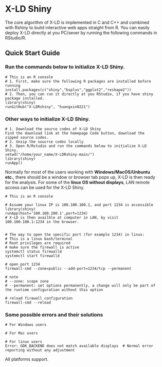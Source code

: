 
# X-LD Shiny
The core algorithm of X-LD is implemented in C and C++ and combined with Rshiny to build interactive web apps straight from R.
You can easily deploy X-LD directly at you PC/sever by running the following commands in RStudio/R.
## Quick Start Guide
### Run the commands below to initialize X-LD Shiny.
~~~
# This is an R console
# 1. First, make sure the following R packages are installed before running
install.packages(c("shiny","bsplus","ggplot2","reshape2"))
# 2. Then, you can run it directly at you RStudio, if you have shiny package installed.
library(shiny)
runGitHub("X-LDRshiny", "huangxin0221")
~~~
### Other ways to initialize X-LD Shiny.
~~~
# 1. Download the source codes of X-LD Shiny
Find the download link at the homepage Code button, download the zipped source codes.
# 2. Unzip the soucrce codes locally
# 3. Open R/Rstudio and run the commands below to initialize X-LD Shiny.
setwd("/home/your_name/X-LDRshiny-main/")
library(shiny)
runApp()
~~~
Normally for most of the users working with **Windows/MacOS/Unbuntu etc.**, there should be a window or browser tab pops up, X-LD is then ready for the analysis. For some of the **linux OS without displays**, LAN remote access can be used for the X-LD Shiny.
~~~
# This is an R console

# Assume your linux IP is 100.100.100.1, and port 1234 is accessible
library(shiny)
runApp(host='100.100.100.1',port=1234)
# X-LD is then availble at computer in LAN, by visit 100.100.100.1:1234 in the browser.


# The way to open the specific port (for example 1234) in linux:
# This is a linux bash/terminal
# Root privileges are required
# make sure the firewall is active
systemctl status firewalld
systemctl start firewalld

# open port 1234
firewall-cmd --zone=public --add-port=1234/tcp --permanent

# note
# --zone: scope zone
# --permanent: set options permanently, a change will only be part of the runtime configuration without this option

# reload firewall configuration
firewall-cmd --reload

~~~
### Some possible errors and their solutions 
~~~
# For Windows users

# For Mac users

# For linux users
Error: GDK_BACKEND does not match available displays  # Normal error reporting without any adjustment
~~~
All platforms support.


